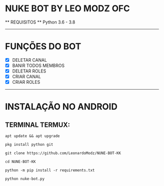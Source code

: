 # NUKE BOT BY LEO MODZ OFC
** REQUISITOS 
** Python 3.6 - 3.8
***
# FUNÇÕES DO BOT
 - [x] DELETAR CANAL
 - [x] BANIR TODOS MEMBROS
 - [x] DELETAR ROLES
 - [x] CRIAR CANAL
 - [x] CRIAR ROLES

***
# INSTALAÇÃO NO ANDROID
## TERMINAL TERMUX:
```console
apt update && apt upgrade

pkg install python git

git clone https://github.com/LeonardoModz/NUNE-BOT-KK

cd NUNE-BOT-KK

python -m pip install -r requirements.txt

python nuke-bot.py
